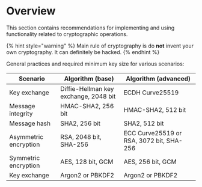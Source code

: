 # Overview

This section contains recommendations for implementing and using functionality related to cryptographic operations.

{% hint style="warning" %}
Main rule of cryptography is do **not** invent your own cryptography. It can definitely be hacked.
{% endhint %}

General practices and required minimum key size for various scenarios:

| Scenario | Algorithm (base) | Algorithm (advanced) |
| ---- | ---- | ----- |
| Key exchange | Diffie-Hellman key exchange, 2048 bit | ECDH Curve25519 |
| Message integrity | HMAC-SHA2, 256 bit | HMAC-SHA2, 512 bit |
| Message hash | SHA2, 256 bit | SHA2, 512 bit |
| Asymmetric encryption | RSA, 2048 bit, SHA-256 | ECC Curve25519 or RSA, 3072 bit, SHA-256 |
| Symmetric encryption | AES, 128 bit, GCM | AES, 256 bit, GCM |
| Key exchange | Argon2 or PBKDF2 | Argon2 or PBKDF2 |
